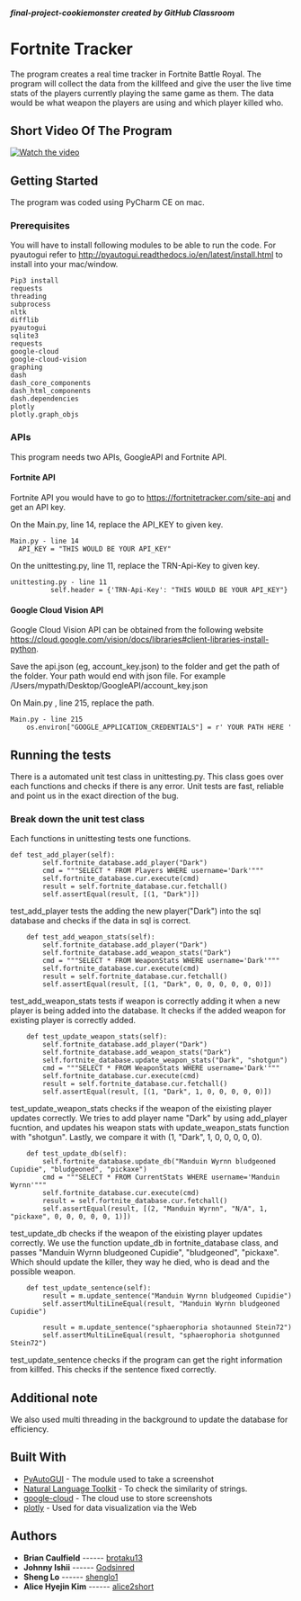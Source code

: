 ##### final-project-cookiemonster created by GitHub Classroom

# Fortnite Tracker

  The program creates a real time tracker in Fortnite Battle Royal. The program will collect the data from the killfeed and give the user the live time stats of the players currently playing the same game as them. The data would be what weapon the players are using and which player killed who.
  
## Short Video Of The Program

[![Watch the video](https://www.google.com/url?sa=i&rct=j&q=&esrc=s&source=images&cd=&ved=2ahUKEwj-7ozu7rPiAhUICjQIHa__ACgQjRx6BAgBEAU&url=https%3A%2F%2Fwww.businessinsider.com%2Ffortnite-creators-grade-f-from-better-business-bureau-after-complaints-2019-1&psig=AOvVaw0aMi56cjdw7Dwhh1cLSfFO&ust=1558776968076811)](assets/Fortnite_killfeed_beta_demo.mp4)

## Getting Started

  The program was coded using PyCharm CE on mac.

### Prerequisites

You will have to install following modules to be able to run the code.
For pyautogui refer to http://pyautogui.readthedocs.io/en/latest/install.html to install into your mac/window.

```
Pip3 install
requests
threading
subprocess
nltk
difflib
pyautogui
sqlite3
requests
google-cloud
google-cloud-vision
graphing
dash
dash_core_components
dash_html_components
dash.dependencies
plotly
plotly.graph_objs
```

### APIs

  This program needs two APIs, GoogleAPI and Fortnite API.

#### Fortnite API

  Fortnite API you would have to go to https://fortnitetracker.com/site-api and get an API key.

  On the Main.py, line 14, replace the API_KEY to given key.

```
Main.py - line 14
  API_KEY = "THIS WOULD BE YOUR API_KEY"
```

  On the unittesting.py, line 11, replace the TRN-Api-Key to given key.

```
unittesting.py - line 11
          self.header = {'TRN-Api-Key': "THIS WOULD BE YOUR API_KEY"}
```

#### Google Cloud Vision API

  Google Cloud Vision API can be obtained from the following website https://cloud.google.com/vision/docs/libraries#client-libraries-install-python.
 
  Save the api.json (eg, account_key.json) to the folder and get the path of the folder.
  Your path would end with json file. For example /Users/mypath/Desktop/GoogleAPI/account_key.json
  
  On Main.py , line 215, replace the path.
```
Main.py - line 215
    os.environ["GOOGLE_APPLICATION_CREDENTIALS"] = r' YOUR PATH HERE '
```

## Running the tests

There is a automated unit test class in unittesting.py. 
This class goes over each functions and checks if there is any error.
Unit tests are fast, reliable and point us in the exact direction of the bug.

### Break down the unit test class

Each functions in unittesting tests one functions.
```
def test_add_player(self):
        self.fortnite_database.add_player("Dark")
        cmd = """SELECT * FROM Players WHERE username='Dark'"""
        self.fortnite_database.cur.execute(cmd)
        result = self.fortnite_database.cur.fetchall()
        self.assertEqual(result, [(1, "Dark")])
```
test_add_player tests the adding the new player("Dark") into the sql database and checks if the data in sql is correct. 


```
    def test_add_weapon_stats(self):
        self.fortnite_database.add_player("Dark")
        self.fortnite_database.add_weapon_stats("Dark")
        cmd = """SELECT * FROM WeaponStats WHERE username='Dark'"""
        self.fortnite_database.cur.execute(cmd)
        result = self.fortnite_database.cur.fetchall()
        self.assertEqual(result, [(1, "Dark", 0, 0, 0, 0, 0, 0)])
```
test_add_weapon_stats tests if weapon is correctly adding it when a new player is being added into the database. It checks if the added weapon for existing player is correctly added.


```
    def test_update_weapon_stats(self):
        self.fortnite_database.add_player("Dark")
        self.fortnite_database.add_weapon_stats("Dark")
        self.fortnite_database.update_weapon_stats("Dark", "shotgun")
        cmd = """SELECT * FROM WeaponStats WHERE username='Dark'"""
        self.fortnite_database.cur.execute(cmd)
        result = self.fortnite_database.cur.fetchall()
        self.assertEqual(result, [(1, "Dark", 1, 0, 0, 0, 0, 0)])
```
test_update_weapon_stats checks if the weapon of the eixisting player updates correctly. We tries to add player name "Dark" by using add_player fucntion, and updates his weapon stats with update_weapon_stats function with "shotgun". Lastly, we compare it with (1, "Dark", 1, 0, 0, 0, 0, 0). 


```
    def test_update_db(self):
        self.fortnite_database.update_db("Manduin Wyrnn bludgeoned Cupidie", "bludgeoned", "pickaxe")
        cmd = """SELECT * FROM CurrentStats WHERE username='Manduin Wyrnn'"""
        self.fortnite_database.cur.execute(cmd)
        result = self.fortnite_database.cur.fetchall()
        self.assertEqual(result, [(2, "Manduin Wyrnn", "N/A", 1, "pickaxe", 0, 0, 0, 0, 0, 1)])
```
test_update_db checks if the weapon of the eixisting player updates correctly. We use the function update_db in fortnite_database class, and passes "Manduin Wyrnn bludgeoned Cupidie", "bludgeoned", "pickaxe". Which should update the killer, they way he died, who is dead and the possible weapon.


```
    def test_update_sentence(self):
        result = m.update_sentence("Manduin Wyrnn bludgeomed Cupidie")
        self.assertMultiLineEqual(result, "Manduin Wyrnn bludgeoned Cupidie")

        result = m.update_sentence("sphaerophoria shotaunned Stein72")
        self.assertMultiLineEqual(result, "sphaerophoria shotgunned Stein72")
```
test_update_sentence checks if the program can get the right information from killfed. This checks if the sentence fixed correctly.


## Additional note

We also used multi threading in the background to update the database for efficiency.

## Built With

* [PyAutoGUI](https://pyautogui.readthedocs.io/en/latest/) - The module used to take a screenshot
* [Natural Language Toolkit](https://www.nltk.org/) - To check the similarity of strings.
* [google-cloud](https://googlecloudplatform.github.io/google-cloud-python/) - The cloud use to store screenshots
* [plotly](https://plot.ly/) - Used for data visualization via the Web


## Authors

* **Brian Caulfield**  ------ [brotaku13](https://github.com/brotaku13)
* **Johnny Ishii**     ------ [Godsinred](https://github.com/Godsinred)
* **Sheng Lo**         ------ [shenglo1](https://github.com/shenglo1)
* **Alice Hyejin Kim** ------ [alice2short](https://github.com/alice2short)

